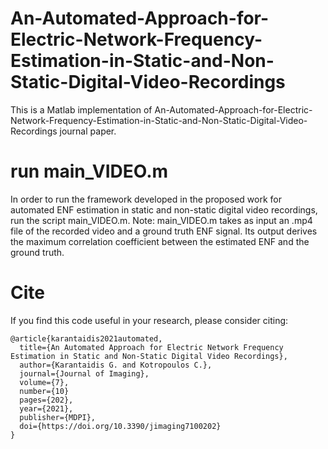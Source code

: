 # An-Automated-Approach-for-Electric-Network-Frequency-Estimation-in-Static-and-Non-Static-Digital-Video-Recordings
This is a Matlab implementation of An-Automated-Approach-for-Electric-Network-Frequency-Estimation-in-Static-and-Non-Static-Digital-Video-Recordings journal paper.

# run main_VIDEO.m

In order to run the framework developed in the proposed work for automated ENF estimation in static and non-static digital video recordings, run the script main_VIDEO.m. Note: main_VIDEO.m takes as input an .mp4 file of the recorded video and a ground truth ENF signal. Its output derives the maximum correlation coefficient between the estimated ENF and the ground truth. 


# Cite
If you find this code useful in your research, please consider citing:
```
@article{karantaidis2021automated,
  title={An Automated Approach for Electric Network Frequency Estimation in Static and Non-Static Digital Video Recordings},
  author={Karantaidis G. and Kotropoulos C.},
  journal={Journal of Imaging},
  volume={7},
  number={10}
  pages={202},
  year={2021},
  publisher={MDPI},
  doi={https://doi.org/10.3390/jimaging7100202}
}

